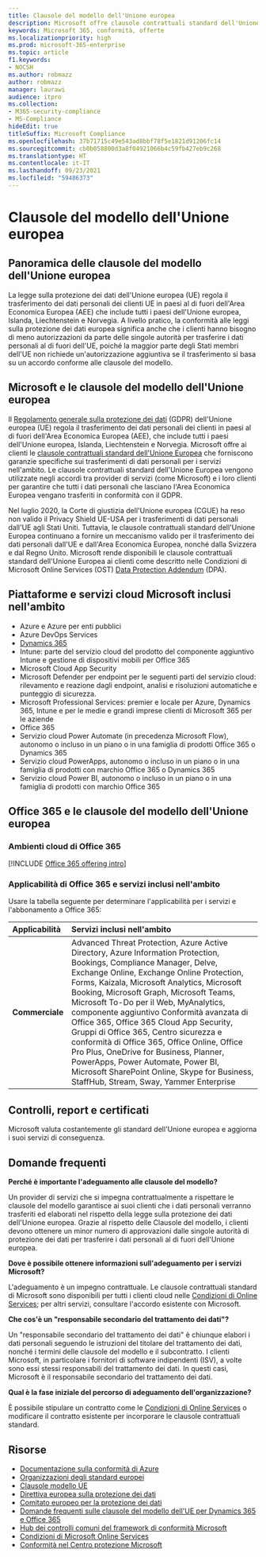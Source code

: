 ```yaml
---
title: Clausole del modello dell'Unione europea
description: Microsoft offre clausole contrattuali standard dell'Unione europea e garanzie per il trasferimento dei dati personali.
keywords: Microsoft 365, conformità, offerte
ms.localizationpriority: high
ms.prod: microsoft-365-enterprise
ms.topic: article
f1.keywords:
- NOCSH
ms.author: robmazz
author: robmazz
manager: laurawi
audience: itpro
ms.collection:
- M365-security-compliance
- MS-Compliance
hideEdit: true
titleSuffix: Microsoft Compliance
ms.openlocfilehash: 37b71715c49e543ad8bbf78f5e1821d91206fc14
ms.sourcegitcommit: cb0b058800d3a8f04921066b4c59fb427eb9c268
ms.translationtype: HT
ms.contentlocale: it-IT
ms.lasthandoff: 09/23/2021
ms.locfileid: "59486373"
---
```

# <a name="european-union-model-clauses"></a>Clausole del modello dell'Unione europea

## <a name="european-union-model-clauses-overview"></a>Panoramica delle clausole del modello dell'Unione europea

La legge sulla protezione dei dati dell'Unione europea (UE) regola il trasferimento dei dati personali dei clienti UE in paesi al di fuori dell'Area Economica Europea (AEE) che include tutti i paesi dell'Unione europea, Islanda, Liechtenstein e Norvegia. A livello pratico, la conformità alle leggi sulla protezione dei dati europea significa anche che i clienti hanno bisogno di meno autorizzazioni da parte delle singole autorità per trasferire i dati personali al di fuori dell'UE, poiché la maggior parte degli Stati membri dell'UE non richiede un'autorizzazione aggiuntiva se il trasferimento si basa su un accordo conforme alle clausole del modello.

## <a name="microsoft-and-european-union-model-clauses"></a>Microsoft e le clausole del modello dell'Unione europea

Il [Regolamento generale sulla protezione dei dati](/compliance/regulatory/gdpr) (GDPR) dell'Unione europea (UE) regola il trasferimento dei dati personali dei clienti in paesi al di fuori dell'Area Economica Europea (AEE), che include tutti i paesi dell'Unione europea, Islanda, Liechtenstein e Norvegia. Microsoft offre ai clienti le [clausole contrattuali standard dell'Unione Europea](https://ec.europa.eu/info/law/law-topic/data-protection/international-dimension-data-protection/standard-contractual-clauses-scc_en) che forniscono garanzie specifiche sui trasferimenti di dati personali per i servizi nell'ambito. Le clausole contrattuali standard dell'Unione Europea vengono utilizzate negli accordi tra provider di servizi (come Microsoft) e i loro clienti per garantire che tutti i dati personali che lasciano l'Area Economica Europea vengano trasferiti in conformità con il GDPR.

Nel luglio 2020, la Corte di giustizia dell'Unione europea (CGUE) ha reso non valido il Privacy Shield UE-USA per i trasferimenti di dati personali dall'UE agli Stati Uniti. Tuttavia, le clausole contrattuali standard dell'Unione Europea continuano a fornire un meccanismo valido per il trasferimento dei dati personali dall'UE e dall'Area Economica Europea, nonché dalla Svizzera e dal Regno Unito. Microsoft rende disponibili le clausole contrattuali standard dell'Unione Europea ai clienti come descritto nelle Condizioni di Microsoft Online Services (OST) [Data Protection Addendum](https://aka.ms/DPA) (DPA).

## <a name="microsoft-in-scope-cloud-platforms--services"></a>Piattaforme e servizi cloud Microsoft inclusi nell'ambito

- Azure e Azure per enti pubblici
- Azure DevOps Services
- [Dynamics 365](https://aka.ms/d365-compliance-list)
- Intune: parte del servizio cloud del prodotto del componente aggiuntivo Intune e gestione di dispositivi mobili per Office 365
- Microsoft Cloud App Security
- Microsoft Defender per endpoint per le seguenti parti del servizio cloud: rilevamento e reazione dagli endpoint, analisi e risoluzioni automatiche e punteggio di sicurezza.
- Microsoft Professional Services: premier e locale per Azure, Dynamics 365, Intune e per le medie e grandi imprese clienti di Microsoft 365 per le aziende
- Office 365
- Servizio cloud Power Automate (in precedenza Microsoft Flow), autonomo o incluso in un piano o in una famiglia di prodotti Office 365 o Dynamics 365
- Servizio cloud PowerApps, autonomo o incluso in un piano o in una famiglia di prodotti con marchio Office 365 o Dynamics 365
- Servizio cloud Power BI, autonomo o incluso in un piano o in una famiglia di prodotti con marchio Office 365

## <a name="office-365-and-european-union-model-clauses"></a>Office 365 e le clausole del modello dell'Unione europea

### <a name="office-365-cloud-environments"></a>Ambienti cloud di Office 365

[!INCLUDE [Office 365 offering intro](../includes/o365-offering-introduction.md)]

### <a name="office-365-applicability-and-in-scope-services"></a>Applicabilità di Office 365 e servizi inclusi nell'ambito

Usare la tabella seguente per determinare l'applicabilità per i servizi e l'abbonamento a Office 365:

| **Applicabilità** | **Servizi inclusi nell'ambito** |
|:------------------|:----------------------|
| **Commerciale** | Advanced Threat Protection, Azure Active Directory, Azure Information Protection, Bookings, Compliance Manager, Delve, Exchange Online, Exchange Online Protection, Forms, Kaizala, Microsoft Analytics, Microsoft Booking, Microsoft Graph, Microsoft Teams, Microsoft To-Do per il Web, MyAnalytics, componente aggiuntivo Conformità avanzata di Office 365, Office 365 Cloud App Security, Gruppi di Office 365, Centro sicurezza e conformità di Office 365, Office Online, Office Pro Plus, OneDrive for Business, Planner, PowerApps, Power Automate, Power BI, Microsoft SharePoint Online, Skype for Business, StaffHub, Stream, Sway, Yammer Enterprise |

## <a name="audits-reports-and-certificates"></a>Controlli, report e certificati

Microsoft valuta costantemente gli standard dell'Unione europea e aggiorna i suoi servizi di conseguenza.

## <a name="frequently-asked-questions"></a>Domande frequenti

**Perché è importante l'adeguamento alle clausole del modello?**

Un provider di servizi che si impegna contrattualmente a rispettare le clausole del modello garantisce ai suoi clienti che i dati personali verranno trasferiti ed elaborati nel rispetto della legge sulla protezione dei dati dell'Unione europea. Grazie al rispetto delle Clausole del modello, i clienti devono ottenere un minor numero di approvazioni dalle singole autorità di protezione dei dati per trasferire i dati personali al di fuori dell'Unione europea.

**Dove è possibile ottenere informazioni sull'adeguamento per i servizi Microsoft?**

L'adeguamento è un impegno contrattuale. Le clausole contrattuali standard di Microsoft sono disponibili per tutti i clienti cloud nelle [Condizioni di Online Services](https://aka.ms/Online-Services-Terms); per altri servizi, consultare l'accordo esistente con Microsoft.

**Che cos'è un "responsabile secondario del trattamento dei dati"?**

Un "responsabile secondario del trattamento dei dati" è chiunque elabori i dati personali seguendo le istruzioni del titolare del trattamento dei dati, nonché i termini delle clausole del modello e il subcontratto. I clienti Microsoft, in particolare i fornitori di software indipendenti (ISV), a volte sono essi stessi responsabili del trattamento dei dati. In questi casi, Microsoft è il responsabile secondario del trattamento dei dati.

**Qual è la fase iniziale del percorso di adeguamento dell'organizzazione?**

È possibile stipulare un contratto come le [Condizioni di Online Services](https://aka.ms/Online-Services-Terms) o modificare il contratto esistente per incorporare le clausole contrattuali standard.

## <a name="resources"></a>Risorse

- [Documentazione sulla conformità di Azure](/azure/compliance/)
- [Organizzazioni degli standard europei](https://eur-lex.europa.eu/)
- [Clausole modello UE](https://aka.ms/EU-model_clauses)
- [Direttiva europea sulla protezione dei dati](https://aka.ms/EU-DPD)
- [Comitato europeo per la protezione dei dati](https://edpb.europa.eu/)
- [Domande frequenti sulle clausole del modello dell'UE per Dynamics 365 e Office 365](https://products.office.com/business/office-365-trust-center-eu-model-clauses-faq)
- [Hub dei controlli comuni del framework di conformità Microsoft](https://www.microsoft.com/trustcenter/common-controls-hub)
- [Condizioni di Microsoft Online Services](https://aka.ms/Online-Services-Terms)
- [Conformità nel Centro protezione Microsoft](https://www.microsoft.com/trust-center/compliance/compliance-overview)
